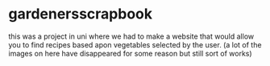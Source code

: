 # gardenersscrapbook
this was a project in uni where we had to make a website that would allow you to find recipes based apon vegetables selected by the user. (a lot of the images on here have disappeared for some reason but still sort of works)
